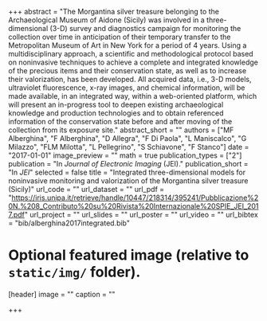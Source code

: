 +++
abstract = "The Morgantina silver treasure belonging to the Archaeological Museum of Aidone (Sicily) was involved in a three-dimensional (3-D) survey and diagnostics campaign for monitoring the collection over time in anticipation of their temporary transfer to the Metropolitan Museum of Art in New York for a period of 4 years. Using a multidisciplinary approach, a scientific and methodological protocol based on noninvasive techniques to achieve a complete and integrated knowledge of the precious items and their conservation state, as well as to increase their valorization, has been developed. All acquired data, i.e., 3-D models, ultraviolet fluorescence, x-ray images, and chemical information, will be made available, in an integrated way, within a web-oriented platform, which will present an in-progress tool to deepen existing archaeological knowledge and production technologies and to obtain referenced information of the conservation state before and after moving of the collection from its exposure site."
abstract_short = ""
authors = ["MF Alberghina", "F Alberghina", "D Allegra", "F Di Paola", "L Maniscalco", "G Milazzo", "FLM Milotta", "L Pellegrino", "S Schiavone", "F Stanco"]
date = "2017-01-01"
image_preview = ""
math = true
publication_types = ["2"]
publication = "In *Journal of Electronic Imaging* (JEI)."
publication_short = "In *JEI*"
selected = false
title = "Integrated three-dimensional models for noninvasive monitoring and valorization of the Morgantina silver treasure (Sicily)"
url_code = ""
url_dataset = ""
url_pdf = "https://iris.unipa.it/retrieve/handle/10447/218314/395241/Pubblicazione%20N.%208_Contributo%20su%20Rivista%20Internazionale%20SPIE_JEI_2017.pdf"
url_project = ""
url_slides = ""
url_poster = ""
url_video = ""
url_bibtex = "bib/alberghina2017integrated.bib"

# Optional featured image (relative to `static/img/` folder).
[header]
image = ""
caption = ""

+++